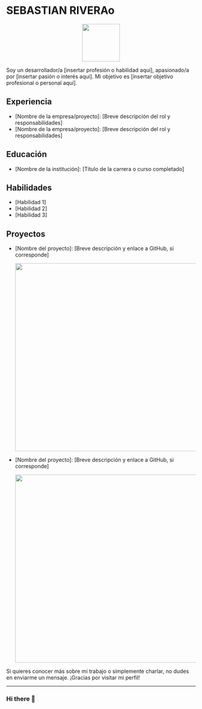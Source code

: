 # SEBASTIAN RIVERAo

<p align="center">
  <img src="https://avatars.githubusercontent.com/username" width="100"/>
</p>

Soy un desarrollador/a [insertar profesión o habilidad aquí], apasionado/a por [insertar pasión o interés aquí]. Mi objetivo es [insertar objetivo profesional o personal aquí].

## Experiencia

- [Nombre de la empresa/proyecto]: [Breve descripción del rol y responsabilidades]
- [Nombre de la empresa/proyecto]: [Breve descripción del rol y responsabilidades]

## Educación

- [Nombre de la institución]: [Título de la carrera o curso completado]

## Habilidades

- [Habilidad 1]
- [Habilidad 2]
- [Habilidad 3]

## Proyectos

- [Nombre del proyecto]: [Breve descripción y enlace a GitHub, si corresponde]
  <p align="center">
    <img src="https://github.com/username/repo/blob/master/image.png" width="500"/>
  </p>

- [Nombre del proyecto]: [Breve descripción y enlace a GitHub, si corresponde]
  <p align="center">
    <img src="https://github.com/username/repo/blob/master/gif.gif" width="500"/>
  </p>

Si quieres conocer más sobre mi trabajo o simplemente charlar, no dudes en enviarme un mensaje. ¡Gracias por visitar mi perfil!


-----------------------------------------------------------------------------------------------------------------------------------------------------------------


### Hi there 👋

<!--
**sssebastianr/sssebastianr** is a ✨ _special_ ✨ repository because its `README.md` (this file) appears on your GitHub profile.

Here are some ideas to get you started:

- 🔭 I’m currently working on ...
- 🌱 I’m currently learning ...
- 👯 I’m looking to collaborate on ...
- 🤔 I’m looking for help with ...
- 💬 Ask me about ...
- 📫 How to reach me: ...
- 😄 Pronouns: ...
- ⚡ Fun fact: ...
-->
